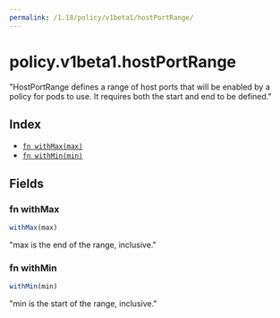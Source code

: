 ```yaml
---
permalink: /1.18/policy/v1beta1/hostPortRange/
---
```


# policy.v1beta1.hostPortRange

"HostPortRange defines a range of host ports that will be enabled by a policy for pods to use.  It requires both the start and end to be defined."

## Index

* [`fn withMax(max)`](#fn-withmax)
* [`fn withMin(min)`](#fn-withmin)

## Fields

### fn withMax

```ts
withMax(max)
```

"max is the end of the range, inclusive."

### fn withMin

```ts
withMin(min)
```

"min is the start of the range, inclusive."